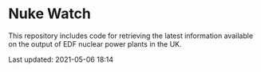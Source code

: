 # Nuke Watch

This repository includes code for retrieving the latest information available on the output of EDF nuclear power plants in the UK.

Last updated: 2021-05-06 18:14